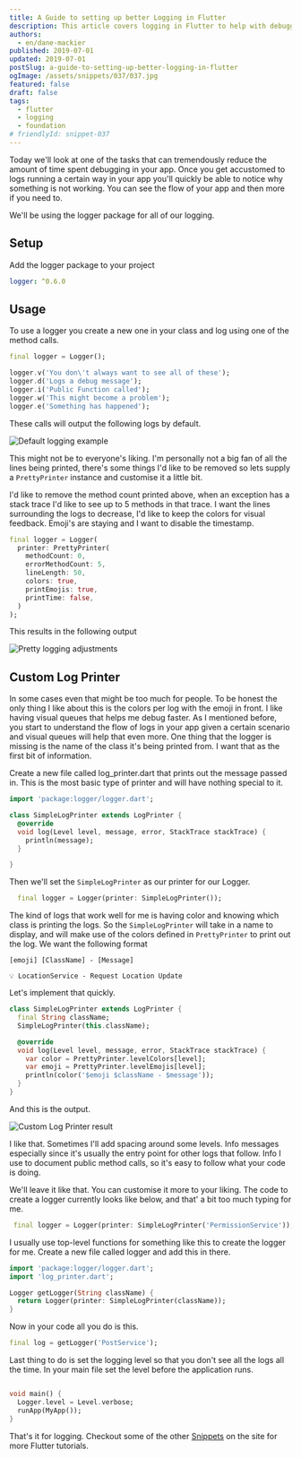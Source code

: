 ```yaml
---
title: A Guide to setting up better Logging in Flutter
description: This article covers logging in Flutter to help with debugging.
authors:
  - en/dane-mackier
published: 2019-07-01
updated: 2019-07-01
postSlug: a-guide-to-setting-up-better-logging-in-flutter
ogImage: /assets/snippets/037/037.jpg
featured: false
draft: false
tags:
  - flutter
  - logging
  - foundation
# friendlyId: snippet-037
---
```


Today we'll look at one of the tasks that can tremendously reduce the amount of time spent debugging in your app. Once you get accustomed to logs running a certain way in your app you'll quickly be able to notice why something is not working. You can see the flow of your app and then more if you need to.

We'll be using the logger package for all of our logging.

## Setup

Add the logger package to your project

```yaml
logger: ^0.6.0
```

## Usage

To use a logger you create a new one in your class and log using one of the method calls.

```dart
final logger = Logger();

logger.v('You don\'t always want to see all of these');
logger.d('Logs a debug message');
logger.i('Public Function called');
logger.w('This might become a problem');
logger.e('Something has happened');
```

These calls will output the following logs by default.

![Default logging example](/assets/snippets/037/037-default.jpg)

This might not be to everyone's liking. I'm personally not a big fan of all the lines being printed, there's some things I'd like to be removed so lets supply a `PrettyPrinter` instance and customise it a little bit.

I'd like to remove the method count printed above, when an exception has a stack trace I'd like to see up to 5 methods in that trace. I want the lines surrounding the logs to decrease, I'd like to keep the colors for visual feedback. Emoji's are staying and I want to disable the timestamp.

```dart
final logger = Logger(
  printer: PrettyPrinter(
    methodCount: 0,
    errorMethodCount: 5,
    lineLength: 50,
    colors: true,
    printEmojis: true,
    printTime: false,
  )
);
```

This results in the following output

![Pretty logging adjustments](/assets/snippets/037/037-pretty.jpg)

## Custom Log Printer

In some cases even that might be too much for people. To be honest the only thing I like about this is the colors per log with the emoji in front. I like having visual queues that helps me debug faster. As I mentioned before, you start to understand the flow of logs in your app given a certain scenario and visual queues will help that even more. One thing that the logger is missing is the name of the class it's being printed from. I want that as the first bit of information.

Create a new file called log_printer.dart that prints out the message passed in. This is the most basic type of printer and will have nothing special to it.

```dart
import 'package:logger/logger.dart';

class SimpleLogPrinter extends LogPrinter {
  @override
  void log(Level level, message, error, StackTrace stackTrace) {
    println(message);
  }

}
```

Then we'll set the `SimpleLogPrinter` as our printer for our Logger.

```dart
  final logger = Logger(printer: SimpleLogPrinter());
```

The kind of logs that work well for me is having color and knowing which class is printing the logs. So the `SimpleLogPrinter` will take in a name to display, and will make use of the colors defined in `PrettyPrinter` to print out the log. We want the following format

```
[emoji] [ClassName] - [Message]

💡 LocationService - Request Location Update
```

Let's implement that quickly.

```dart
class SimpleLogPrinter extends LogPrinter {
  final String className;
  SimpleLogPrinter(this.className);

  @override
  void log(Level level, message, error, StackTrace stackTrace) {
    var color = PrettyPrinter.levelColors[level];
    var emoji = PrettyPrinter.levelEmojis[level];
    println(color('$emoji $className - $message'));
  }
}
```

And this is the output.

![Custom Log Printer result](/assets/snippets/037/037-custom.jpg)

I like that. Sometimes I'll add spacing around some levels. Info messages especially since it's usually the entry point for other logs that follow. Info I use to document public method calls, so it's easy to follow what your code is doing.

We'll leave it like that. You can customise it more to your liking. The code to create a logger currently looks like below, and that' a bit too much typing for me.

```dart
 final logger = Logger(printer: SimpleLogPrinter('PermissionService'));
```

I usually use top-level functions for something like this to create the logger for me. Create a new file called logger and add this in there.

```dart
import 'package:logger/logger.dart';
import 'log_printer.dart';

Logger getLogger(String className) {
  return Logger(printer: SimpleLogPrinter(className));
}
```

Now in your code all you do is this.

```dart
final log = getLogger('PostService');
```

Last thing to do is set the logging level so that you don't see all the logs all the time. In your main file set the level before the application runs.

```dart

void main() {
  Logger.level = Level.verbose;
  runApp(MyApp());
}
```

That's it for logging. Checkout some of the other [Snippets](/snippets) on the site for more Flutter tutorials.
